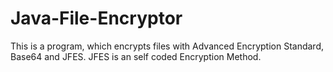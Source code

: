 # Java-File-Encryptor
This is a program, which encrypts files with Advanced Encryption Standard, Base64 and JFES. JFES is an self coded Encryption Method.
